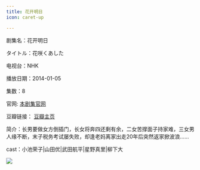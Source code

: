 ```yaml
---
title: 花开明日
icon: caret-up

---
```


剧集名：花开明日

タイトル：花咲くあした

电视台：NHK

播放日期：2014-01-05

集数：8

官网: [本剧集官网](https://www2.nhk.or.jp/archives/movies/?id=D0009050195_00000)

豆瓣链接： [豆瓣主页](https://movie.douban.com/subject/25750181/)


简介：长男要做女方倒插门，长女将奔四还剩有余，二女苦撑面子持家难，三女男人缘不断，末子税务考试屡失败，却逢老妈离家出走20年后突然返家掀波浪…… ​​​

cast：小池荣子|山田优|武田航平|星野真里|柳下大

![](https://listpic.tsgsanjiao.com/2014/2014hkmr.jpg)